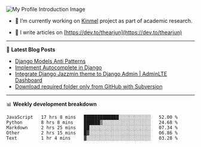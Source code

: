 ![My Profile Introduction Image](https://i.ibb.co/tLFZ15Q/gh.png)

- 🔭 I’m currently working on [Kinmel](https://github.com/thearjun/kinmel) project as part of academic research.

- 📝 I write articles on [https://dev.to/thearjun](https://dev.to/thearjun)

-------

📕 **Latest Blog Posts**
<!-- BLOG-POST-LIST:START -->
- [Django Models Anti Patterns](https://dev.to/thearjun/django-models-anti-patterns-1ma1)
- [Implement Autocomplete in Django](https://dev.to/thearjun/implement-autocomplete-in-django-3h20)
- [Integrate Django Jazzmin theme to Django Admin | AdminLTE Dashboard](https://dev.to/thearjun/integrate-django-jazzmin-theme-to-django-admin-adminlte-dashboard-5aao)
- [Download required folder only from GitHub with Subversion](https://dev.to/thearjun/download-required-folder-only-from-github-with-subversion-2gpc)
<!-- BLOG-POST-LIST:END -->

-------

📊 **Weekly development breakdown**
<!--START_SECTION:waka-->
```text
JavaScript   17 hrs 8 mins   █████████████░░░░░░░░░░░░   52.00 % 
Python       8 hrs 8 mins    ██████▒░░░░░░░░░░░░░░░░░░   24.68 % 
Markdown     2 hrs 25 mins   ██░░░░░░░░░░░░░░░░░░░░░░░   07.34 % 
Other        2 hrs 15 mins   █▓░░░░░░░░░░░░░░░░░░░░░░░   06.86 % 
Text         1 hr 4 mins     ▓░░░░░░░░░░░░░░░░░░░░░░░░   03.28 % 
```
<!--END_SECTION:waka-->
<img src='https://profile-counter.glitch.me/thearjun/count.svg' width='0px'>
